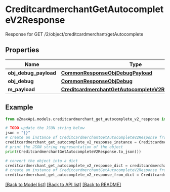 # CreditcardmerchantGetAutocompleteV2Response

Response for GET /2/object/creditcardmerchant/getAutocomplete

## Properties

Name | Type | Description | Notes
------------ | ------------- | ------------- | -------------
**obj_debug_payload** | [**CommonResponseObjDebugPayload**](CommonResponseObjDebugPayload.md) |  | 
**obj_debug** | [**CommonResponseObjDebug**](CommonResponseObjDebug.md) |  | [optional] 
**m_payload** | [**CreditcardmerchantGetAutocompleteV2ResponseMPayload**](CreditcardmerchantGetAutocompleteV2ResponseMPayload.md) |  | 

## Example

```python
from eZmaxApi.models.creditcardmerchant_get_autocomplete_v2_response import CreditcardmerchantGetAutocompleteV2Response

# TODO update the JSON string below
json = "{}"
# create an instance of CreditcardmerchantGetAutocompleteV2Response from a JSON string
creditcardmerchant_get_autocomplete_v2_response_instance = CreditcardmerchantGetAutocompleteV2Response.from_json(json)
# print the JSON string representation of the object
print(CreditcardmerchantGetAutocompleteV2Response.to_json())

# convert the object into a dict
creditcardmerchant_get_autocomplete_v2_response_dict = creditcardmerchant_get_autocomplete_v2_response_instance.to_dict()
# create an instance of CreditcardmerchantGetAutocompleteV2Response from a dict
creditcardmerchant_get_autocomplete_v2_response_from_dict = CreditcardmerchantGetAutocompleteV2Response.from_dict(creditcardmerchant_get_autocomplete_v2_response_dict)
```
[[Back to Model list]](../README.md#documentation-for-models) [[Back to API list]](../README.md#documentation-for-api-endpoints) [[Back to README]](../README.md)


